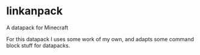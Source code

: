 # linkanpack
A datapack for Minecraft

For this datapack I uses some work of my own, and adapts some command block stuff for datapacks.
